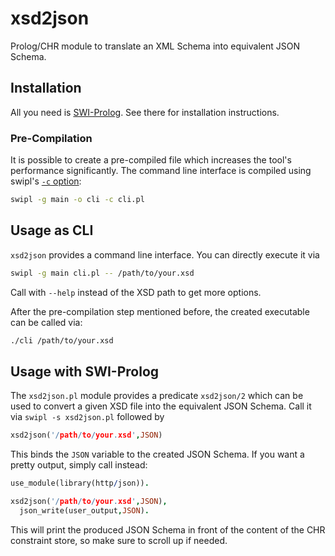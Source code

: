 # xsd2json

Prolog/CHR module to translate an XML Schema into equivalent JSON Schema.

## Installation

All you need is [SWI-Prolog](http://www.swi-prolog.org/). See there for installation instructions.

### Pre-Compilation

It is possible to create a pre-compiled file which increases the tool's performance significantly. The command line interface is compiled using swipl's [`-c` option](http://www.swi-prolog.org/pldoc/doc_for?object=section%282,%272.10%27,swi%28%27/doc/Manual/compilation.html%27%29%29):

```bash
swipl -g main -o cli -c cli.pl
```

## Usage as CLI

`xsd2json` provides a command line interface. You can directly execute it via

```bash
swipl -g main cli.pl -- /path/to/your.xsd
```

Call with `--help` instead of the XSD path to get more options.

After the pre-compilation step mentioned before, the created executable can be called via:

```bash
./cli /path/to/your.xsd
```

## Usage with SWI-Prolog

The `xsd2json.pl` module provides a predicate `xsd2json/2` which can be used to convert a given XSD file into the equivalent JSON Schema. Call it via `swipl -s xsd2json.pl` followed by

```prolog
xsd2json('/path/to/your.xsd',JSON)
```

This binds the `JSON` variable to the created JSON Schema. If you want a pretty output, simply call instead:

```prolog
use_module(library(http/json)).

xsd2json('/path/to/your.xsd',JSON),
  json_write(user_output,JSON).
```

This will print the produced JSON Schema in front of the content of the CHR constraint store, so make sure to scroll up if needed.
